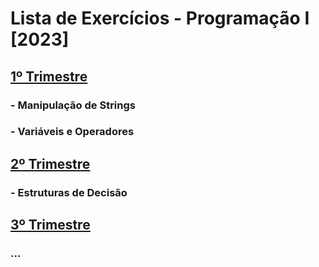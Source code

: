 # Lista de Exercícios - Programação I [2023]

## **<u>[1º Trimestre](https://github.com/ldmfabio/listaAtividades_Programacao_2023/tree/master/1_trimestre)</u>**
### - Manipulação de Strings
### - Variáveis e Operadores

## **<u>[2º Trimestre](https://github.com/ldmfabio/listaAtividades_Programacao_2023/tree/master/2_trimestre)</u>**
### - Estruturas de Decisão

## **<u>[3º Trimestre](https://github.com/ldmfabio/listaAtividades_Programacao_2023/tree/master/3_trimestre)</u>**
### ...